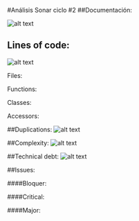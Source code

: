 #Análisis Sonar ciclo #2
  ##Documentación: 

![alt text](http://s12.postimg.org/6p7cjvxjx/Screen_Shot_2015_09_29_at_12_28_26_AM.png "Logo Title Text 1")


   
   ## Lines of code: 
   

   
   ![alt text](http://s12.postimg.org/gnwwk3wd9/Screen_Shot_2015_09_29_at_12_28_33_AM.png "Logo Title Text 1")
   
   
Files: 

Functions:

Classes:

Accessors: 



##Duplications:
   ![alt text](http://s12.postimg.org/kgbtm3mhp/Screen_Shot_2015_09_29_at_12_28_37_AM.png "Logo Title Text 1")

 

##Complexity: 
  ![alt text](http://s12.postimg.org/oqqhhorkt/Screen_Shot_2015_09_29_at_12_28_43_AM.png "Logo Title Text 1")
  


##Technical debt:
  ![alt text](http://s12.postimg.org/b10jmmtul/Screen_Shot_2015_09_29_at_12_28_48_AM.png "Logo Title Text 1")
 

##Issues: 



####Bloquer:

####Critical:

####Major:



   
   
   

